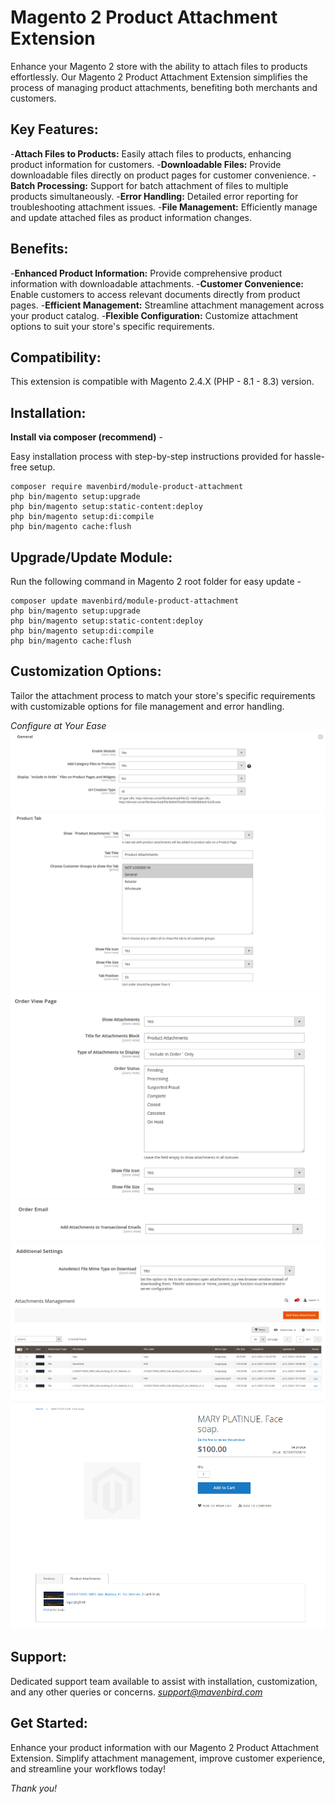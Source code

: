 # Magento 2 Product Attachment Extension

Enhance your Magento 2 store with the ability to attach files to products effortlessly. Our Magento 2 Product Attachment Extension simplifies the process of managing product attachments, benefiting both merchants and customers.

## Key Features:

-**Attach Files to Products:**
Easily attach files to products, enhancing product information for customers.
-**Downloadable Files:**
Provide downloadable files directly on product pages for customer convenience.
-**Batch Processing:**
Support for batch attachment of files to multiple products simultaneously.
-**Error Handling:**
Detailed error reporting for troubleshooting attachment issues.
-**File Management:**
Efficiently manage and update attached files as product information changes.

## Benefits:

-**Enhanced Product Information:**
Provide comprehensive product information with downloadable attachments.
-**Customer Convenience:**
Enable customers to access relevant documents directly from product pages.
-**Efficient Management:**
Streamline attachment management across your product catalog.
-**Flexible Configuration:**
Customize attachment options to suit your store's specific requirements.

## Compatibility:
This extension is compatible with Magento 2.4.X (PHP - 8.1 - 8.3) version.

## Installation:
**Install via composer (recommend)** - 

Easy installation process with step-by-step instructions provided for hassle-free setup.
~~~~~~~~~~~~~~~~~~~~~
composer require mavenbird/module-product-attachment
php bin/magento setup:upgrade
php bin/magento setup:static-content:deploy
php bin/magento setup:di:compile
php bin/magento cache:flush
~~~~~~~~~~~~~~~~~~~~~

## Upgrade/Update Module:
Run the following command in Magento 2 root folder for easy update -
~~~~~~~~~~~~~~~~~~~~~
composer update mavenbird/module-product-attachment
php bin/magento setup:upgrade
php bin/magento setup:static-content:deploy
php bin/magento setup:di:compile
php bin/magento cache:flush
~~~~~~~~~~~~~~~~~~~~~

## Customization Options:

Tailor the attachment process to match your store's specific requirements with customizable options for file management and error handling.

*Configure at Your Ease*
![img1](./doc/images/1.png)
![img2](./doc/images/2.png)
![img3](./doc/images/3.png)
![img4](./doc/images/4.png)
![img5](./doc/images/5.png)
![img6](./doc/images/6.png)
![img7](./doc/images/7.png)

## Support:
Dedicated support team available to assist with installation, customization, and any other queries or concerns.
*[support@mavenbird.com](mailto:support@mavenbird.com)*


## Get Started:
Enhance your product information with our Magento 2 Product Attachment Extension. Simplify attachment management, improve customer experience, and streamline your workflows today!

*Thank you!*